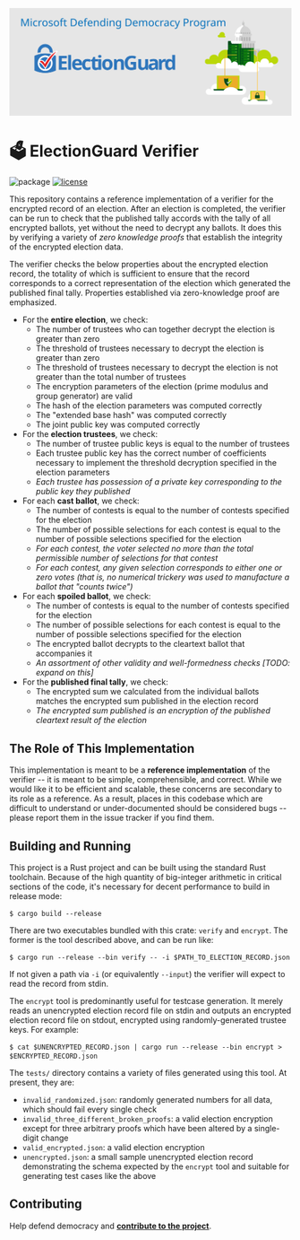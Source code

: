 ![Microsoft Defending Democracy Program: ElectionGuard](images/electionguard-banner.svg)

#  🗳️ ElectionGuard Verifier

![package](https://github.com/microsoft/electionguard-verifier/workflows/Linux%20Build%20Rust/badge.svg)
[![license](https://img.shields.io/github/license/microsoft/electionguard-verifier)](LICENSE)

This repository contains a reference implementation of a verifier for the
encrypted record of an election. After an election is completed, the verifier
can be run to check that the published tally accords with the tally of all
encrypted ballots, yet without the need to decrypt any ballots. It does this by
verifying a variety of *zero knowledge proofs* that establish the integrity of
the encrypted election data.

The verifier checks the below properties about the encrypted election record,
the totality of which is sufficient to ensure that the record corresponds to a
correct representation of the election which generated the published final
tally. Properties established via zero-knowledge proof are emphasized.

- For the **entire election**, we check:
  + The number of trustees who can together decrypt the election is greater than
    zero
  + The threshold of trustees necessary to decrypt the election is greater than
    zero
  + The threshold of trustees necessary to decrypt the election is not greater
    than the total number of trustees
  + The encryption parameters of the election (prime modulus and group
    generator) are valid
  + The hash of the election parameters was computed correctly
  + The "extended base hash" was computed correctly
  + The joint public key was computed correctly
- For the **election trustees**, we check:
  + The number of trustee public keys is equal to the number of trustees
  + Each trustee public key has the correct number of coefficients necessary to
    implement the threshold decryption specified in the election parameters
  + *Each trustee has possession of a private key corresponding to the public
    key they published*
- For each **cast ballot**, we check:
  + The number of contests is equal to the number of contests specified for the
    election
  + The number of possible selections for each contest is equal to the number of
    possible selections specified for the election
  + *For each contest, the voter selected no more than the total permissible
    number of selections for that contest*
  + *For each contest, any given selection corresponds to either one or zero
    votes (that is, no numerical trickery was used to manufacture a ballot that
    "counts twice")*
- For each **spoiled ballot**, we check:
  + The number of contests is equal to the number of contests specified for the
    election
  + The number of possible selections for each contest is equal to the number of
    possible selections specified for the election
  + The encrypted ballot decrypts to the cleartext ballot that accompanies it
  + *An assortment of other validity and well-formedness checks [TODO: expand on
    this]*
- For the **published final tally**, we check:
  + The encrypted sum we calculated from the individual ballots matches the
    encrypted sum published in the election record
  + *The encrypted sum published is an encryption of the published cleartext
    result of the election*

## The Role of This Implementation


This implementation is meant to be a **reference implementation** of the
verifier -- it is meant to be simple, comprehensible, and correct. While we would
like it to be efficient and scalable, these concerns are secondary to its role
as a reference. As a result, places in this codebase which are difficult to
understand or under-documented should be considered bugs -- please report them in
the issue tracker if you find them.

## Building and Running

This project is a Rust project and can be built using the standard Rust
toolchain. Because of the high quantity of big-integer arithmetic in critical
sections of the code, it's necessary for decent performance to build in release
mode:

```
$ cargo build --release
```

There are two executables bundled with this crate: `verify` and `encrypt`. The
former is the tool described above, and can be run like:

```
$ cargo run --release --bin verify -- -i $PATH_TO_ELECTION_RECORD.json
```

If not given a path via `-i` (or equivalently `--input`) the verifier will
expect to read the record from stdin.

The `encrypt` tool is predominantly useful for testcase generation. It merely
reads an unencrypted election record file on stdin and outputs an encrypted
election record file on stdout, encrypted using randomly-generated trustee keys.
For example:

```
$ cat $UNENCRYPTED_RECORD.json | cargo run --release --bin encrypt > $ENCRYPTED_RECORD.json
```

The `tests/` directory contains a variety of files generated using this tool. At
present, they are:

- `invalid_randomized.json`: randomly generated numbers for all data, which
  should fail every single check
- `invalid_three_different_broken_proofs`: a valid election encryption except
  for three arbitrary proofs which have been altered by a single-digit change
- `valid_encrypted.json`: a valid election encryption
- `unencrypted.json`: a small sample unencrypted election record demonstrating
  the schema expected by the `encrypt` tool and suitable for generating test
  cases like the above

## Contributing
Help defend democracy and **[contribute to the project][]**.

[Code of Conduct]: CODE_OF_CONDUCT.md
[Contribute to the project]: CONTRIBUTING.md